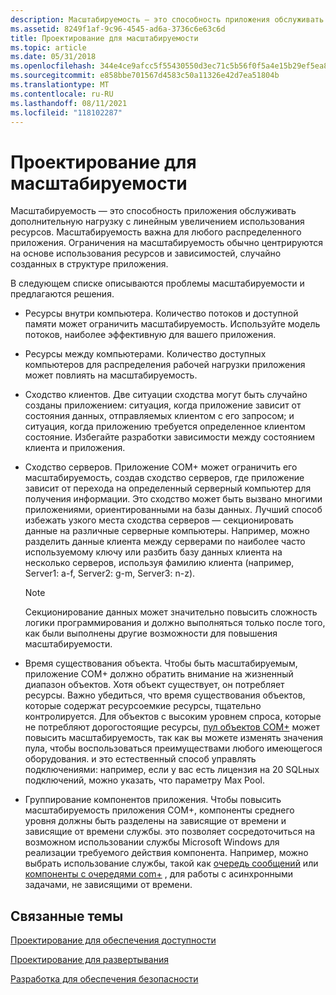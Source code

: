 ```yaml
---
description: Масштабируемость — это способность приложения обслуживать дополнительную нагрузку с линейным увеличением использования ресурсов.
ms.assetid: 8249f1af-9c96-4545-ad6a-3736c6e63c6d
title: Проектирование для масштабируемости
ms.topic: article
ms.date: 05/31/2018
ms.openlocfilehash: 344e4ce9afcc5f55430550d3ec71c5b56f0f5a4e15b29ef5ea86cea407aeb750
ms.sourcegitcommit: e858bbe701567d4583c50a11326e42d7ea51804b
ms.translationtype: MT
ms.contentlocale: ru-RU
ms.lasthandoff: 08/11/2021
ms.locfileid: "118102287"
---
```

# <a name="designing-for-scalability"></a>Проектирование для масштабируемости

Масштабируемость — это способность приложения обслуживать дополнительную нагрузку с линейным увеличением использования ресурсов. Масштабируемость важна для любого распределенного приложения. Ограничения на масштабируемость обычно центрируются на основе использования ресурсов и зависимостей, случайно созданных в структуре приложения.

В следующем списке описываются проблемы масштабируемости и предлагаются решения.

-   Ресурсы внутри компьютера. Количество потоков и доступной памяти может ограничить масштабируемость. Используйте модель потоков, наиболее эффективную для вашего приложения.
-   Ресурсы между компьютерами. Количество доступных компьютеров для распределения рабочей нагрузки приложения может повлиять на масштабируемость.
-   Сходство клиентов. Две ситуации сходства могут быть случайно созданы приложением: ситуация, когда приложение зависит от состояния данных, отправляемых клиентом с его запросом; и ситуация, когда приложению требуется определенное клиентом состояние. Избегайте разработки зависимости между состоянием клиента и приложения.
-   Сходство серверов. Приложение COM+ может ограничить его масштабируемость, создав сходство серверов, где приложение зависит от перехода на определенный серверный компьютер для получения информации. Это сходство может быть вызвано многими приложениями, ориентированными на базы данных. Лучший способ избежать узкого места сходства серверов — секционировать данные на различные серверные компьютеры. Например, можно разделить данные клиента между серверами по наиболее часто используемому ключу или разбить базу данных клиента на несколько серверов, используя фамилию клиента (например, Server1: a-f, Server2: g-m, Server3: n-z).
    > [!Note]  
    > Секционирование данных может значительно повысить сложность логики программирования и должно выполняться только после того, как были выполнены другие возможности для повышения масштабируемости.

     

-   Время существования объекта. Чтобы быть масштабируемым, приложение COM+ должно обратить внимание на жизненный диапазон объектов. Хотя объект существует, он потребляет ресурсы. Важно убедиться, что время существования объектов, которые содержат ресурсоемкие ресурсы, тщательно контролируется. Для объектов с высоким уровнем спроса, которые не потребляют дорогостоящие ресурсы, [пул объектов COM+](com--object-pooling.md) может повысить масштабируемость, так как вы можете изменять значения пула, чтобы воспользоваться преимуществами любого имеющегося оборудования. и это естественный способ управлять подключениями: например, если у вас есть лицензия на 20 SQLных подключений, можно указать, что параметру Max Pool.
-   Группирование компонентов приложения. Чтобы повысить масштабируемость приложения COM+, компоненты среднего уровня должны быть разделены на зависящие от времени и зависящие от времени службы. это позволяет сосредоточиться на возможном использовании службы Microsoft Windows для реализации требуемого действия компонента. Например, можно выбрать использование службы, такой как [очередь сообщений](/previous-versions/windows/desktop/legacy/ms711472(v=vs.85)) или [компоненты с очередями com+](com--queued-components.md) , для работы с асинхронными задачами, не зависящими от времени.

## <a name="related-topics"></a>Связанные темы

<dl> <dt>

[Проектирование для обеспечения доступности](designing-for-availability.md)
</dt> <dt>

[Проектирование для развертывания](designing-for-deployment.md)
</dt> <dt>

[Разработка для обеспечения безопасности](designing-for-security.md)
</dt> </dl>

 

 



